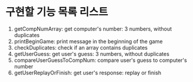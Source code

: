 # 구현할 기능 목록 리스트
1. getCompNumArray:           get computer's number: 3 numbers, without duplicates
2. printBeginGame:            print message in the beginning of the game
3. checkDuplicates:           check if an array contains duplicates
4. getUserGuess:              get user's guess: 3 numbers, without duplicates
5. compareUserGuessToCompNum: compare user's guess to computer's number
6. getUserReplayOrFinish:     get user's response: replay or finish